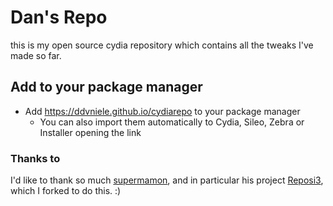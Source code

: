 # Dan's Repo
this is my open source cydia repository which contains all the tweaks I've made so far.

## Add to your package manager
- Add https://ddvniele.github.io/cydiarepo to your package manager
  - You can also import them automatically to Cydia, Sileo, Zebra or Installer opening the link

### Thanks to
I'd like to thank so much [supermamon](https://github.com/supermamon/), and in particular his project [Reposi3](https://github.com/supermamon/Reposi3), which I forked to do this. :)
